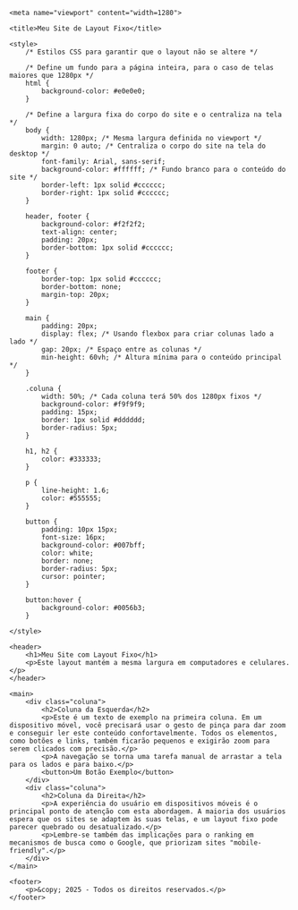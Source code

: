 <!DOCTYPE html>
<html lang="pt-br">
<head>
    <meta charset="UTF-8">
    
    <meta name="viewport" content="width=1280">
    
    <title>Meu Site de Layout Fixo</title>
    
    <style>
        /* Estilos CSS para garantir que o layout não se altere */
        
        /* Define um fundo para a página inteira, para o caso de telas maiores que 1280px */
        html {
            background-color: #e0e0e0;
        }

        /* Define a largura fixa do corpo do site e o centraliza na tela */
        body {
            width: 1280px; /* Mesma largura definida no viewport */
            margin: 0 auto; /* Centraliza o corpo do site na tela do desktop */
            font-family: Arial, sans-serif;
            background-color: #ffffff; /* Fundo branco para o conteúdo do site */
            border-left: 1px solid #cccccc;
            border-right: 1px solid #cccccc;
        }

        header, footer {
            background-color: #f2f2f2;
            text-align: center;
            padding: 20px;
            border-bottom: 1px solid #cccccc;
        }

        footer {
            border-top: 1px solid #cccccc;
            border-bottom: none;
            margin-top: 20px;
        }

        main {
            padding: 20px;
            display: flex; /* Usando flexbox para criar colunas lado a lado */
            gap: 20px; /* Espaço entre as colunas */
            min-height: 60vh; /* Altura mínima para o conteúdo principal */
        }

        .coluna {
            width: 50%; /* Cada coluna terá 50% dos 1280px fixos */
            background-color: #f9f9f9;
            padding: 15px;
            border: 1px solid #dddddd;
            border-radius: 5px;
        }

        h1, h2 {
            color: #333333;
        }
        
        p {
            line-height: 1.6;
            color: #555555;
        }

        button {
            padding: 10px 15px;
            font-size: 16px;
            background-color: #007bff;
            color: white;
            border: none;
            border-radius: 5px;
            cursor: pointer;
        }

        button:hover {
            background-color: #0056b3;
        }

    </style>
</head>
<body>

    <header>
        <h1>Meu Site com Layout Fixo</h1>
        <p>Este layout mantém a mesma largura em computadores e celulares.</p>
    </header>

    <main>
        <div class="coluna">
            <h2>Coluna da Esquerda</h2>
            <p>Este é um texto de exemplo na primeira coluna. Em um dispositivo móvel, você precisará usar o gesto de pinça para dar zoom e conseguir ler este conteúdo confortavelmente. Todos os elementos, como botões e links, também ficarão pequenos e exigirão zoom para serem clicados com precisão.</p>
            <p>A navegação se torna uma tarefa manual de arrastar a tela para os lados e para baixo.</p>
            <button>Um Botão Exemplo</button>
        </div>
        <div class="coluna">
            <h2>Coluna da Direita</h2>
            <p>A experiência do usuário em dispositivos móveis é o principal ponto de atenção com esta abordagem. A maioria dos usuários espera que os sites se adaptem às suas telas, e um layout fixo pode parecer quebrado ou desatualizado.</p>
            <p>Lembre-se também das implicações para o ranking em mecanismos de busca como o Google, que priorizam sites "mobile-friendly".</p>
        </div>
    </main>

    <footer>
        <p>&copy; 2025 - Todos os direitos reservados.</p>
    </footer>

</body>
</html>

